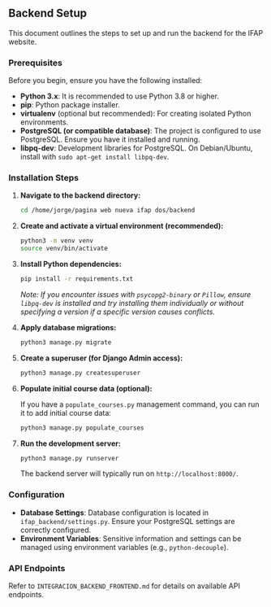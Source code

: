 ## Backend Setup

This document outlines the steps to set up and run the backend for the IFAP website.

### Prerequisites

Before you begin, ensure you have the following installed:

*   **Python 3.x**: It is recommended to use Python 3.8 or higher.
*   **pip**: Python package installer.
*   **virtualenv** (optional but recommended): For creating isolated Python environments.
*   **PostgreSQL (or compatible database)**: The project is configured to use PostgreSQL. Ensure you have it installed and running.
*   **libpq-dev**: Development libraries for PostgreSQL. On Debian/Ubuntu, install with `sudo apt-get install libpq-dev`.

### Installation Steps

1.  **Navigate to the backend directory:**

    ```bash
    cd /home/jorge/pagina web nueva ifap dos/backend
    ```

2.  **Create and activate a virtual environment (recommended):**

    ```bash
    python3 -m venv venv
    source venv/bin/activate
    ```

3.  **Install Python dependencies:**

    ```bash
    pip install -r requirements.txt
    ```

    *Note: If you encounter issues with `psycopg2-binary` or `Pillow`, ensure `libpq-dev` is installed and try installing them individually or without specifying a version if a specific version causes conflicts.*

4.  **Apply database migrations:**

    ```bash
    python3 manage.py migrate
    ```

5.  **Create a superuser (for Django Admin access):**

    ```bash
    python3 manage.py createsuperuser
    ```

6.  **Populate initial course data (optional):**

    If you have a `populate_courses.py` management command, you can run it to add initial course data:

    ```bash
    python3 manage.py populate_courses
    ```

7.  **Run the development server:**

    ```bash
    python3 manage.py runserver
    ```

    The backend server will typically run on `http://localhost:8000/`.

### Configuration

*   **Database Settings**: Database configuration is located in `ifap_backend/settings.py`. Ensure your PostgreSQL settings are correctly configured.
*   **Environment Variables**: Sensitive information and settings can be managed using environment variables (e.g., `python-decouple`).

### API Endpoints

Refer to `INTEGRACION_BACKEND_FRONTEND.md` for details on available API endpoints.
